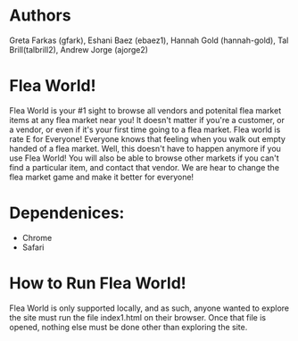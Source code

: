# Authors
 Greta Farkas (gfark), Eshani Baez (ebaez1), Hannah Gold (hannah-gold), Tal Brill(talbrill2), Andrew Jorge (ajorge2)

# Flea World!

Flea World is your #1 sight to browse all vendors and potenital flea market items at any flea market near you! It doesn't matter 
if you're a customer, or a vendor, or even if it's your first time going to a flea market. Flea world is rate E for Everyone! Everyone knows that
feeling when you walk out empty handed of a flea market. Well, this doesn't have to happen anymore if you use Flea World! You will also be able to browse
other markets if you can't find a particular item, and contact that vendor. We are hear to change the flea market game and make it better for everyone!

# Dependenices:

- Chrome
- Safari

# How to Run Flea World!

Flea World is only supported locally, and as such, anyone wanted to explore the site must run the file index1.html on their browser. Once that file is opened, nothing else must be done other than exploring the site. 




